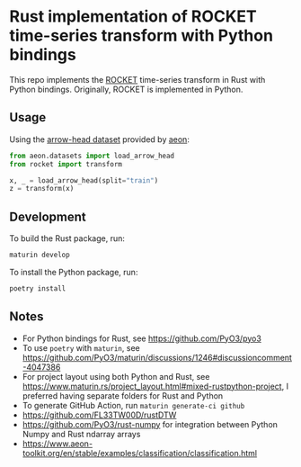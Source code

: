 # Rust implementation of ROCKET time-series transform with Python bindings

This repo implements the [ROCKET] time-series transform in Rust with Python bindings. Originally, ROCKET is implemented in Python.

[ROCKET]: https://github.com/angus924/rocket

## Usage

Using the [arrow-head dataset] provided by [aeon]:

```python
from aeon.datasets import load_arrow_head
from rocket import transform

x, _ = load_arrow_head(split="train")
z = transform(x)
```

[arrow-head dataset]: https://timeseriesclassification.com/description.php?Dataset=ArrowHead
[aeon]: https://github.com/aeon-toolkit/aeon

## Development

To build the Rust package, run:

```bash
maturin develop

```
To install the Python package, run:

```bash
poetry install
```

## Notes

* For Python bindings for Rust, see https://github.com/PyO3/pyo3
* To use `poetry` with `maturin`, see https://github.com/PyO3/maturin/discussions/1246#discussioncomment-4047386
* For project layout using both Python and Rust, see https://www.maturin.rs/project_layout.html#mixed-rustpython-project, I preferred having separate folders for Rust and Python
* To generate GitHub Action, run `maturin generate-ci github`
* https://github.com/FL33TW00D/rustDTW
* https://github.com/PyO3/rust-numpy for integration between Python Numpy and Rust ndarray arrays
* https://www.aeon-toolkit.org/en/stable/examples/classification/classification.html
